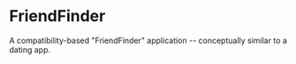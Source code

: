 # FriendFinder
A compatibility-based "FriendFinder" application -- conceptually similar to a dating app.
